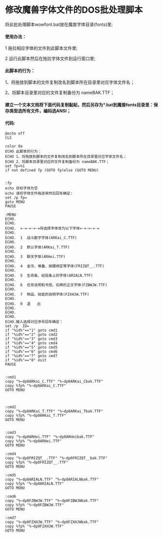 # 修改魔兽字体文件的DOS批处理脚本
将此批处理脚本wowfont.bat放在魔兽字体目录(fonts)里;


#### 使用办法：

1 拖拉相应字体的文件到此脚本文件里;

2 运行此脚本然后在拖拉字体文件到运行窗口里;

#### 此脚本的行为：

1、将拖放到脚本的文件复制改名到脚本所在目录里对应字体文件名；

2、将脚本目录里对应的文件复制备份为 nameBAK.TTF；


#### 建立一个文本文档将下面代码复制黏贴，然后另存为*.bat到魔兽fonts目录里：保存类型选所有文件，编码选ANSI；
#### 代码: 
  
```
@echo off
CLS

color 0a
ECHO 此脚本的行为：
ECHO 1、将拖放到脚本的文件复制改名到脚本所在目录里对应字体文件名；
ECHO 2、将脚本目录里对应的文件复制备份为 nameBAK.TTF；
set fp=%1
if not defined fp (GOTO fp)else (GOTO MENU)


:fp
echo 目标字体为空
echo 请将字体文件拖进来然后回车确定:
set /p fp=
goto MENU
PAUSE

:MENU
ECHO. 
ECHO.
ECHO.  =-=-=-=-=将选择字体改为以下字体=-=-=-=-=
ECHO.
ECHO.  1  战斗数字字体(ARKai_C.TTF)
ECHO.
ECHO.  2  默认字体(ARKai_T.TTF)
ECHO.
ECHO.  3  聊天字体(ARHei.TTF)
ECHO.
ECHO.  4  金币、堆叠、按键绑定等字体(FRIZQT__.TTF)
ECHO.
ECHO.  5  生命条、经验条上的字体(ARIALN.TTF)
ECHO.
ECHO.  6  任务说明和书信、石碑的正文字体(FZBWJW.TTF)
ECHO.
ECHO.  7  物品、技能的说明字体(FZXHJW.TTF)
ECHO.
ECHO.  0  退   出
ECHO.
ECHO.
ECHO.
ECHO.输入选择对应序号回车确定：
set /p  ID=
if "%id%"=="1" goto cmd1
if "%id%"=="2" goto cmd2
if "%id%"=="3" goto cmd3
if "%id%"=="4" goto cmd4
if "%id%"=="5" goto cmd5
if "%id%"=="6" goto cmd6
if "%id%"=="7" goto cmd7
if "%id%"=="0" exit
PAUSE


:cmd1
copy "%~dp0ARKai_C.TTF" "%~dp0ARKai_Cbak.TTF"
copy %fp% "%~dp0ARKai_C.TTF"
GOTO MENU



:cmd2
copy "%~dp0ARKai_T.TTF" "%~dp0ARKai_Tbak.TTF"
copy %fp% "%~dp0ARKai_T.TTF"
GOTO MENU


:cmd3
copy "%~dp0ARHei.TTF" "%~dp0ARHeibak.TTF"
copy %fp% "%~dp0ARHei.TTF"
GOTO MENU

:cmd4
copy "%~dp0FRIZQT__.TTF" "%~dp0FRIZQT__bak.TTF"
copy %fp% "%~dp0FRIZQT__.TTF"
GOTO MENU

:cmd5
copy "%~dp0ARIALN.TTF" "%~dp0ARIALNbak.TTF"
copy %fp% "%~dp0ARIALN.TTF"
GOTO MENU

:cmd6
copy "%~dp0FZBWJW.TTF" "%~dp0FZBWJWbak.TTF"
copy %fp% "%~dp0FZBWJW.TTF"
GOTO MENU

:cmd7
copy "%~dp0FZXHJW.TTF" "%~dp0FZXHJWbak.TTF"
copy %fp% "%~dp0FZXHJW.TTF"
GOTO MENU
```  


